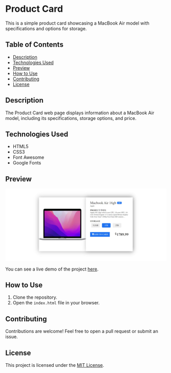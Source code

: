 # Product Card

This is a simple product card showcasing a MacBook Air model with specifications and options for storage.

## Table of Contents

- [Description](#description)
- [Technologies Used](#technologies-used)
- [Preview](#preview)
- [How to Use](#how-to-use)
- [Contributing](#contributing)
- [License](#license)

## Description

The Product Card web page displays information about a MacBook Air model, including its specifications, storage options, and price.

## Technologies Used

- HTML5
- CSS3
- Font Awesome
- Google Fonts

## Preview

![Product Card Preview](./img/Screenshot_1.jpg)

You can see a live demo of the project [here](https://media-quary3.vercel.app/).

## How to Use

1. Clone the repository.
2. Open the `index.html` file in your browser.

## Contributing

Contributions are welcome! Feel free to open a pull request or submit an issue.

## License

This project is licensed under the [MIT License](LICENSE).
